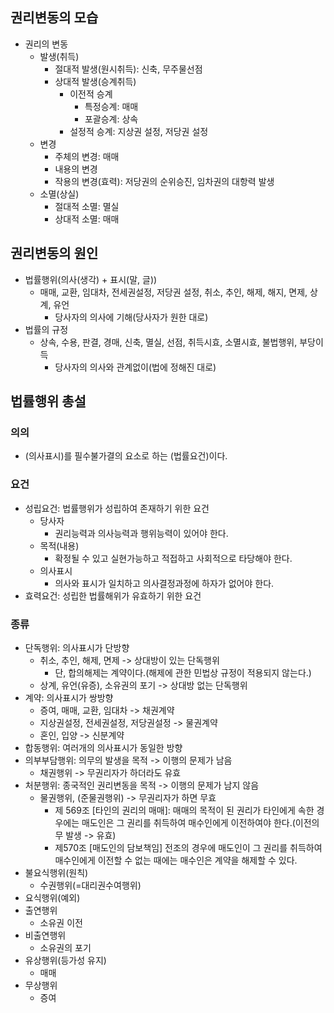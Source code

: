## 권리변동의 모습
- 권리의 변동
    - 발생(취득)
        - 절대적 발생(원시취득): 신축, 무주물선점
        - 상대적 발생(승계취득)
            - 이전적 승계
                - 특정승계: 매매
                - 포괄승계: 상속
            - 설정적 승계: 지상권 설정, 저당권 설정
    - 변경
        - 주체의 변경: 매매
        - 내용의 변경
        - 작용의 변경(효력): 저당권의 순위승진, 임차권의 대항력 발생
    - 소멸(상실)
        - 절대적 소멸: 멸실
        - 상대적 소멸: 매매
## 권리변동의 원인
- 법률행위(의사(생각) + 표시(말, 글))
    - 매매, 교환, 임대차, 전세권설정, 저당권 설정, 취소, 추인, 해제, 해지, 면제, 상계, 유언
        - 당사자의 의사에 기해(당사자가 원한 대로)
- 법률의 규정
    - 상속, 수용, 판결, 경매, 신축, 멸실, 선점, 취득시효, 소멸시효, 불법행위, 부당이득
        - 당사자의 의사와 관계없이(법에 정해진 대로)

## 법률행위 총설
### 의의
- (의사표시)를 필수불가결의 요소로 하는 (법률요건)이다.
### 요건
- 성립요건: 법률행위가 성립하여 존재하기 위한 요건
    - 당사자
        - 권리능력과 의사능력과 행위능력이 있어야 한다.
    - 목적(내용)
        - 확정될 수 있고 실현가능하고 적접하고 사회적으로 타당해야 한다.
    - 의사표시
        - 의사와 표시가 일치하고 의사결정과정에 하자가 없어야 한다.
- 효력요건: 성립한 법률해위가 유효하기 위한 요건
### 종류
- 단독행위: 의사표시가 단방향
    - 취소, 추인, 해제, 면제 -> 상대방이 있는 단독행위
        - 단, 합의해제는 계약이다.(해제에 관한 민법상 규정이 적용되지 않는다.)
    - 상계, 유언(유증), 소유권의 포기 -> 상대방 없는 단독행위
- 계약: 의사표시가 쌍방향
    - 증여, 매매, 교환, 임대차 -> 채권계약
    - 지상권설정, 전세권설정, 저당권설정 -> 물권계약
    - 혼인, 입양 -> 신분계약
- 합동행위: 여러개의 의사표시가 동일한 방향
- 의부부담행위: 의무의 발생을 목적 -> 이행의 문제가 남음
    - 채권행위 -> 무권리자가 하더라도 유효
- 처분행위: 종국적인 권리변동을 목적 -> 이행의 문제가 남지 않음
    - 물권행위, (준물권행위) -> 무권리자가 하면 무효
        - 제 569조 [타인의 권리의 매매]: 매매의 목적이 된 권리가 타인에게 속한 경우에는 매도인은 그 권리를 취득하여 매수인에게 이전하여야 한다.(이전의무 발생 -> 유효)
        - 제570조 [매도인의 담보책임] 전조의 경우에 매도인이 그 권리를 취득하여 매수인에게 이전할 수 없는 때에는 매수인은 계약을 해제할 수 있다.
- 불요식행위(원칙)
    - 수권행위(=대리권수여행위)
- 요식행위(예외)
- 출연행위
    - 소유권 이전
- 비출연행위
    - 소유권의 포기
- 유상행위(등가성 유지)
    - 매매
- 무상행위
    - 증여